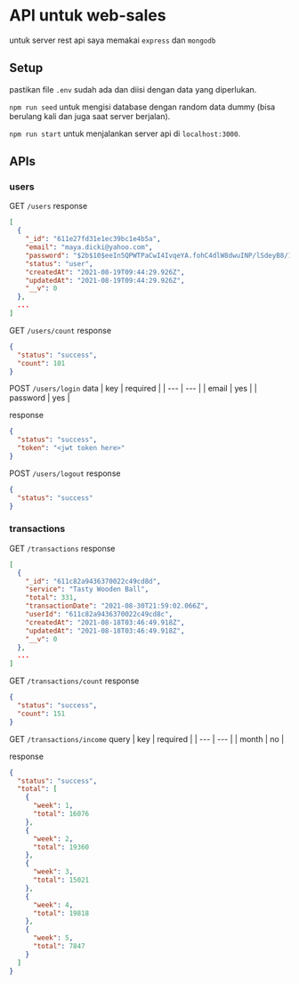 # API untuk web-sales
untuk server rest api saya memakai `express` dan `mongodb`

## Setup

pastikan file `.env` sudah ada dan diisi dengan data yang diperlukan.

`npm run seed` untuk mengisi database dengan random data dummy (bisa berulang kali dan juga saat server berjalan).

`npm run start` untuk menjalankan server api di `localhost:3000`.

## APIs

### users

GET `/users`
response
```json
[
  {
    "_id": "611e27fd31e1ec39bc1e4b5a",
    "email": "maya.dicki@yahoo.com",
    "password": "$2b$10$eeIn5QPWTPaCwI4IvqeYA.fohC4dlW8dwuINP/lSdeyB8/1qdVDK6",
    "status": "user",
    "createdAt": "2021-08-19T09:44:29.926Z",
    "updatedAt": "2021-08-19T09:44:29.926Z",
    "__v": 0
  },
  ...
]
```

GET `/users/count`
response
```json
{
  "status": "success",
  "count": 101
}
```

POST `/users/login`
data
| key | required |
| --- | --- |
| email | yes |
| password | yes |

response
```json
{
  "status": "success",
  "token": "<jwt token here>"
}
```

POST `/users/logout`
response
```json
{
  "status": "success"
}
```

### transactions

GET `/transactions`
response
```json
[
  {
    "_id": "611c82a9436370022c49cd8d",
    "service": "Tasty Wooden Ball",
    "total": 331,
    "transactionDate": "2021-08-30T21:59:02.066Z",
    "userId": "611c82a9436370022c49cd8c",
    "createdAt": "2021-08-18T03:46:49.918Z",
    "updatedAt": "2021-08-18T03:46:49.918Z",
    "__v": 0
  },
  ...
]
```

GET `/transactions/count`
response
```json
{
  "status": "success",
  "count": 151
}
```

GET `/transactions/income`
query
| key | required |
| --- | --- |
| month | no |

response
```json
{
  "status": "success",
  "total": [
    {
      "week": 1,
      "total": 16076
    },
    {
      "week": 2,
      "total": 19360
    },
    {
      "week": 3,
      "total": 15021
    },
    {
      "week": 4,
      "total": 19818
    },
    {
      "week": 5,
      "total": 7847
    }
  ]
}
```